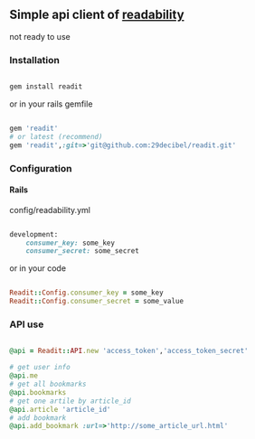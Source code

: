 ## Simple api client of [readability](http://www.readability.com)
not ready to use

### Installation
```ruby

gem install readit
```
or in your rails gemfile

``` ruby

gem 'readit'
# or latest (recommend)
gem 'readit',:git=>'git@github.com:29decibel/readit.git'
```

### Configuration
#### Rails
config/readability.yml

``` ruby

development:
	consumer_key: some_key
	consumer_secret: some_secret
```

or in your code

``` ruby

Readit::Config.consumer_key = some_key
Readit::Config.consumer_secret = some_value
```

### API use
``` ruby 

@api = Readit::API.new 'access_token','access_token_secret'

# get user info
@api.me
# get all bookmarks
@api.bookmarks
# get one artile by article_id
@api.article 'article_id'
# add bookmark
@api.add_bookmark :url=>'http://some_article_url.html'
```


